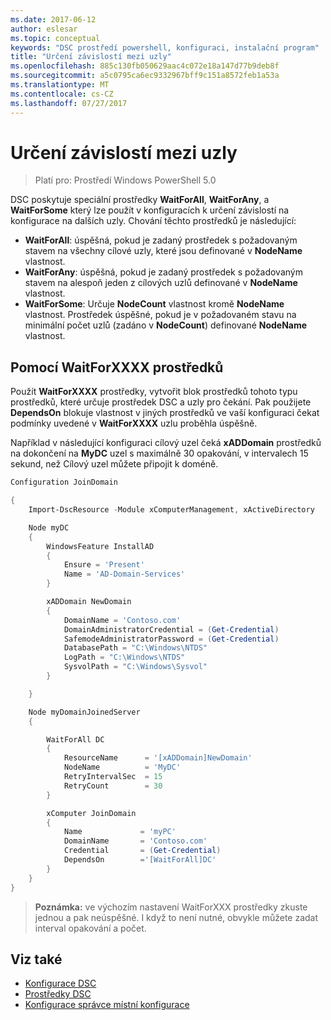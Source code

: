 ```yaml
---
ms.date: 2017-06-12
author: eslesar
ms.topic: conceptual
keywords: "DSC prostředí powershell, konfiguraci, instalační program"
title: "Určení závislostí mezi uzly"
ms.openlocfilehash: 885c130fb050629aac4c072e18a147d77b9deb8f
ms.sourcegitcommit: a5c0795ca6ec9332967bff9c151a8572feb1a53a
ms.translationtype: MT
ms.contentlocale: cs-CZ
ms.lasthandoff: 07/27/2017
---
```

# <a name="specifying-cross-node-dependencies"></a>Určení závislostí mezi uzly

> Platí pro: Prostředí Windows PowerShell 5.0

DSC poskytuje speciální prostředky **WaitForAll**, **WaitForAny**, a **WaitForSome** který lze použít v konfiguracích k určení závislostí na konfigurace na dalších uzly. Chování těchto prostředků je následující:

* **WaitForAll**: úspěšná, pokud je zadaný prostředek s požadovaným stavem na všechny cílové uzly, které jsou definované v **NodeName** vlastnost.
* **WaitForAny**: úspěšná, pokud je zadaný prostředek s požadovaným stavem na alespoň jeden z cílových uzlů definované v **NodeName** vlastnost.
* **WaitForSome**: Určuje **NodeCount** vlastnost kromě **NodeName** vlastnost. Prostředek úspěšné, pokud je v požadovaném stavu na minimální počet uzlů (zadáno v **NodeCount**) definované **NodeName** vlastnost. 

## <a name="using-waitforxxxx-resources"></a>Pomocí WaitForXXXX prostředků

Použít **WaitForXXXX** prostředky, vytvořit blok prostředků tohoto typu prostředků, které určuje prostředek DSC a uzly pro čekání. Pak použijete **DependsOn** blokuje vlastnost v jiných prostředků ve vaší konfiguraci čekat podmínky uvedené v **WaitForXXXX** uzlu proběhla úspěšně.

Například v následující konfiguraci cílový uzel čeká **xADDomain** prostředků na dokončení na **MyDC** uzel s maximálně 30 opakování, v intervalech 15 sekund, než Cílový uzel můžete připojit k doméně.

```powershell
Configuration JoinDomain

{
    Import-DscResource -Module xComputerManagement, xActiveDirectory

    Node myDC
    {
        WindowsFeature InstallAD
        {
            Ensure = 'Present' 
            Name = 'AD-Domain-Services' 
        }

        xADDomain NewDomain 
        { 
            DomainName = 'Contoso.com'            
            DomainAdministratorCredential = (Get-Credential)
            SafemodeAdministratorPassword = (Get-Credential)
            DatabasePath = "C:\Windows\NTDS"
            LogPath = "C:\Windows\NTDS"
            SysvolPath = "C:\Windows\Sysvol"
        }

    }

    Node myDomainJoinedServer
    {

        WaitForAll DC
        {
            ResourceName      = '[xADDomain]NewDomain'
            NodeName          = 'MyDC'
            RetryIntervalSec  = 15
            RetryCount        = 30
        }

        xComputer JoinDomain
        {
            Name             = 'myPC'
            DomainName       = 'Contoso.com'
            Credential       = (Get-Credential)
            DependsOn        ='[WaitForAll]DC'
        }
    }
}
```

>**Poznámka:** ve výchozím nastavení WaitForXXX prostředky zkuste jednou a pak neúspěšné. I když to není nutné, obvykle můžete zadat interval opakování a počet.

## <a name="see-also"></a>Viz také
* [Konfigurace DSC](configurations.md)
* [Prostředky DSC](resources.md)
* [Konfigurace správce místní konfigurace](metaConfig.md)

